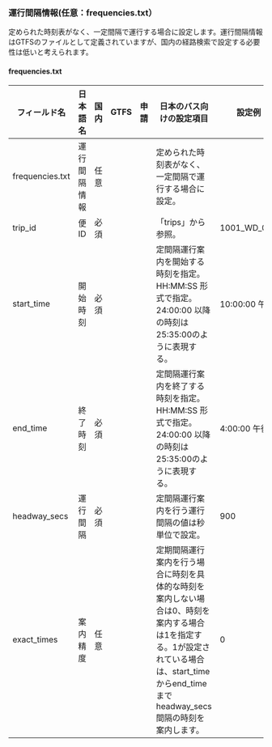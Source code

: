 ### 運行間隔情報(任意：frequencies.txt）
定められた時刻表がなく、一定間隔で運行する場合に設定します。運行間隔情報はGTFSのファイルとして定義されていますが、国内の経路検索で設定する必要性は低いと考えられます。

#### **frequencies.txt**
| フィールド名 | 日本語名 | 国内 | GTFS | 申請 | 日本のバス向けの設定項目 | 設定例 |
|----------|----------|------------|------|------|-------|---------|
| frequencies.txt | 運行間隔情報 | 任意 |  |  | 定められた時刻表がなく、一定間隔で運行する場合に設定。 |  |
| trip_id | 便ID | 必須 |  |  | 「trips」から参照。 | 1001_WD_001 |
| start_time | 開始時刻 | 必須 |  |  | 定間隔運行案内を開始する時刻を指定。HH:MM:SS  形式で指定。24:00:00 以降の時刻は25:35:00のように表現する。 | 10:00:00 午前 |
| end_time | 終了時刻 | 必須 |  |  | 定間隔運行案内を終了する時刻を指定。HH:MM:SS  形式で指定。24:00:00 以降の時刻は25:35:00のように表現する。 | 4:00:00 午後 |
| headway_secs | 運行間隔 | 必須 |  |  | 定間隔運行案内を行う運行間隔の値は秒単位で設定。 | 900 |
| exact_times | 案内精度 | 任意 |  |  | 定期間隔運行案内を行う場合に時刻を具体的な時刻を案内しない場合は0、時刻を案内する場合は1を指定する。1が設定されている場合は、start_timeからend_timeまでheadway_secs間隔の時刻を案内します。 | 0 |
